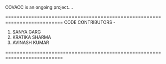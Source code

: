 COVACC is an ongoing project....

==========================================================================
CODE CONTRIBUTORS - 
<ol>
  <li>SANYA GARG</li>
  <li>KRATIKA SHARMA</li>
  <li>AVINASH KUMAR</li>
 </ol>

==========================================================================
